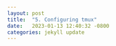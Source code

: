 ```yaml
---
layout: post
title:  "5. Configuring tmux"
date:   2023-01-13 12:40:32 -0800
categories: jekyll update
---
```

